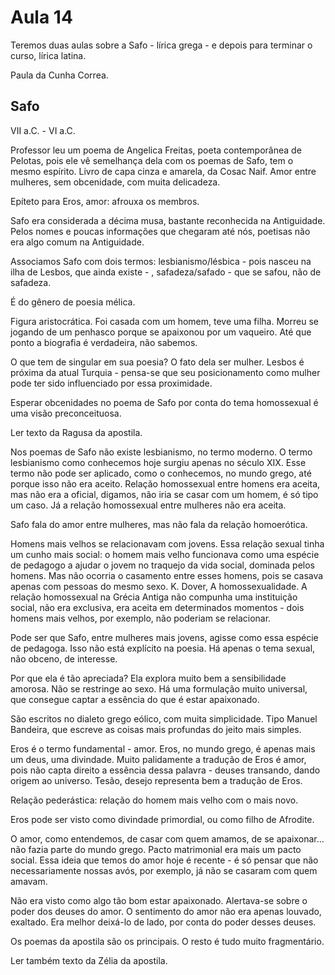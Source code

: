 Aula 14
=======

Teremos duas aulas sobre a Safo - lírica grega - e depois para terminar o curso, lírica latina.

Paula da Cunha Correa.

Safo
----

VII a.C. - VI a.C.

Professor leu um poema de Angelica Freitas, poeta contemporânea de Pelotas, pois ele vê semelhança dela com os poemas de Safo, tem o mesmo espírito. Livro de capa cinza e amarela, da Cosac Naif. Amor entre mulheres, sem obcenidade, com muita delicadeza.

Epíteto para Eros, amor: afrouxa os membros.

Safo era considerada a décima musa, bastante reconhecida na Antiguidade. Pelos nomes e poucas informações que chegaram até nós, poetisas não era algo comum na Antiguidade.

Associamos Safo com dois termos: lesbianismo/lésbica - pois nasceu na ilha de Lesbos, que ainda existe - , safadeza/safado - que se safou, não de safadeza.

É do gênero de poesia mélica.

Figura aristocrática. Foi casada com um homem, teve uma filha. Morreu se jogando de um penhasco porque se apaixonou por um vaqueiro. Até que ponto a biografia é verdadeira, não sabemos.

O que tem de singular em sua poesia? O fato dela ser mulher. Lesbos é próxima da atual Turquia - pensa-se que seu posicionamento como mulher pode ter sido influenciado por essa proximidade.

Esperar obcenidades no poema de Safo por conta do tema homossexual é uma visão preconceituosa.

Ler texto da Ragusa da apostila.

Nos poemas de Safo não existe lesbianismo, no termo moderno. O termo lesbianismo como conhecemos hoje surgiu apenas no século XIX. Esse termo não pode ser aplicado, como o conhecemos, no mundo grego, até porque isso não era aceito. Relação homossexual entre homens era aceita, mas não era a oficial, digamos, não iria se casar com um homem, é só tipo um caso. Já a relação homossexual entre mulheres não era aceita.

Safo fala do amor entre mulheres, mas não fala da relação homoerótica.

Homens mais velhos se relacionavam com jovens. Essa relação sexual tinha um cunho mais social: o homem mais velho funcionava como uma espécie de pedagogo a ajudar o jovem no traquejo da vida social, dominada pelos homens. Mas não ocorria o casamento entre esses homens, pois se casava apenas com pessoas do mesmo sexo. K. Dover, A homossexualidade. A relação homossexual na Grécia Antiga não compunha uma instituição social, não era exclusiva, era aceita em determinados momentos - dois homens mais velhos, por exemplo, não poderiam se relacionar.

Pode ser que Safo, entre mulheres mais jovens, agisse como essa espécie de pedagoga. Isso não está explícito na poesia. Há apenas o tema sexual, não obceno, de interesse.

Por que ela é tão apreciada? Ela explora muito bem a sensibilidade amorosa. Não se restringe ao sexo. Há uma formulação muito universal, que consegue captar a essência do que é estar apaixonado.

São escritos no dialeto grego eólico, com muita simplicidade. Tipo Manuel Bandeira, que escreve as coisas mais profundas do jeito mais simples.

Eros é o termo fundamental - amor. Eros, no mundo grego, é apenas mais um deus, uma divindade. Muito palidamente a tradução de Eros é amor, pois não capta direito a essência dessa palavra - deuses transando, dando origem ao universo. Tesão, desejo representa bem a tradução de Eros.

Relação pederástica: relação do homem mais velho com o mais novo.

Eros pode ser visto como divindade primordial, ou como filho de Afrodite.

O amor, como entendemos, de casar com quem amamos, de se apaixonar... não fazia parte do mundo grego. Pacto matrimonial era mais um pacto social. Essa ideia que temos do amor hoje é recente - é só pensar que não necessariamente nossas avós, por exemplo, já não se casaram com quem amavam.

Não era visto como algo tão bom estar apaixonado. Alertava-se sobre o poder dos deuses do amor. O sentimento do amor não era apenas louvado, exaltado. Era melhor deixá-lo de lado, por conta do poder desses deuses.

Os poemas da apostila são os principais. O resto é tudo muito fragmentário.

Ler também texto da Zélia da apostila.

